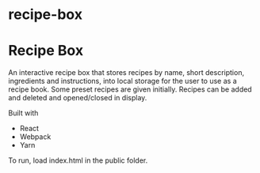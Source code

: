 # recipe-box

<h1>Recipe Box</h1>

An interactive recipe box that stores recipes by name, short description, ingredients and instructions, into local storage for the user to use as a recipe book. Some preset recipes are given initially. Recipes can be added and deleted and opened/closed in display.

Built with
<ul>
  <li>React</li>
  <li>Webpack</li>
  <li>Yarn</li>
</ul>

To run, load index.html in the public folder.
